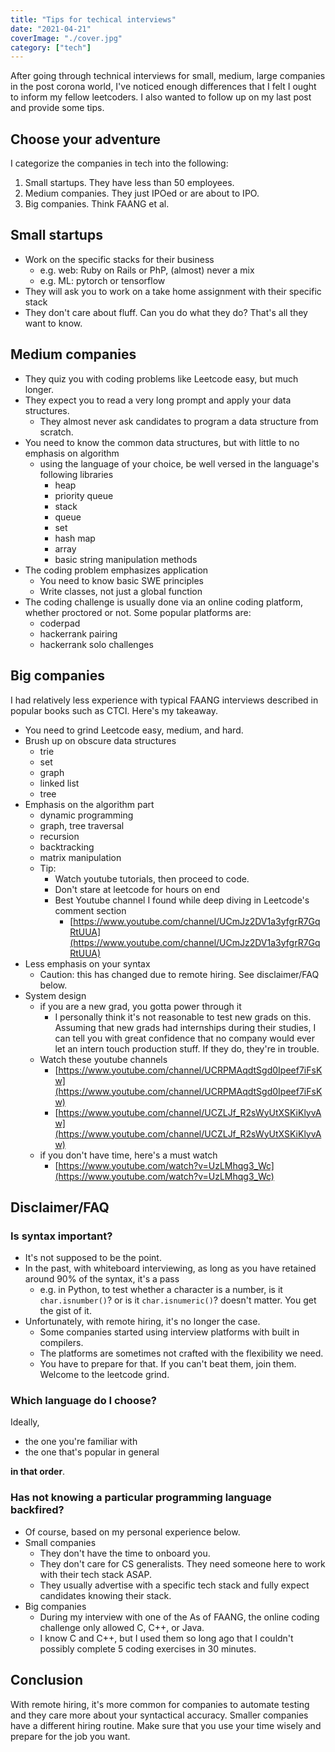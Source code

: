 ```yaml
---
title: "Tips for techical interviews"
date: "2021-04-21"
coverImage: "./cover.jpg"
category: ["tech"]
---
```


After going through technical interviews for small, medium, large companies in the post corona world, I've noticed enough differences that I felt I ought to inform my fellow leetcoders. I also wanted to follow up on my last post and provide some tips.

## Choose your adventure

I categorize the companies in tech into the following:

1. Small startups. They have less than 50 employees.
2. Medium companies. They just IPOed or are about to IPO.
3. Big companies. Think FAANG et al.

## Small startups

- Work on the specific stacks for their business
  - e.g. web: Ruby on Rails or PhP, (almost) never a mix
  - e.g. ML: pytorch or tensorflow
- They will ask you to work on a take home assignment with their specific stack
- They don't care about fluff. Can you do what they do? That's all they want to know.

## Medium companies

- They quiz you with coding problems like Leetcode easy, but much longer.
- They expect you to read a very long prompt and apply your data structures.
  - They almost never ask candidates to program a data structure from scratch.
- You need to know the common data structures, but with little to no emphasis on algorithm
  - using the language of your choice, be well versed in the language's following libraries
    - heap
    - priority queue
    - stack
    - queue
    - set
    - hash map
    - array
    - basic string manipulation methods
- The coding problem emphasizes application
  - You need to know basic SWE principles
  - Write classes, not just a global function
- The coding challenge is usually done via an online coding platform, whether proctored or not. Some popular platforms are:
  - coderpad
  - hackerrank pairing
  - hackerrank solo challenges

## Big companies

I had relatively less experience with typical FAANG interviews described in popular books such as CTCI. Here's my takeaway.

- You need to grind Leetcode easy, medium, and hard.
- Brush up on obscure data structures
  - trie
  - set
  - graph
  - linked list
  - tree
- Emphasis on the algorithm part
  - dynamic programming
  - graph, tree traversal
  - recursion
  - backtracking
  - matrix manipulation
  - Tip:
    - Watch youtube tutorials, then proceed to code.
    - Don't stare at leetcode for hours on end
    - Best Youtube channel I found while deep diving in Leetcode's comment section
      - [https://www.youtube.com/channel/UCmJz2DV1a3yfgrR7GqRtUUA](https://www.youtube.com/channel/UCmJz2DV1a3yfgrR7GqRtUUA)
- Less emphasis on your syntax
  - Caution: this has changed due to remote hiring. See disclaimer/FAQ below.
- System design
  - if you are a new grad, you gotta power through it
    - I personally think it's not reasonable to test new grads on this. Assuming that new grads had internships during their studies, I can tell you with great confidence that no company would ever let an intern touch production stuff. If they do, they're in trouble.
  - Watch these youtube channels
    - [https://www.youtube.com/channel/UCRPMAqdtSgd0Ipeef7iFsKw](https://www.youtube.com/channel/UCRPMAqdtSgd0Ipeef7iFsKw)
    - [https://www.youtube.com/channel/UCZLJf_R2sWyUtXSKiKlyvAw](https://www.youtube.com/channel/UCZLJf_R2sWyUtXSKiKlyvAw)
  - if you don't have time, here's a must watch
    - [https://www.youtube.com/watch?v=UzLMhqg3_Wc](https://www.youtube.com/watch?v=UzLMhqg3_Wc)

## Disclaimer/FAQ

### Is syntax important?

- It's not supposed to be the point.
- In the past, with whiteboard interviewing, as long as you have retained around 90% of the syntax, it's a pass
  - e.g. in Python, to test whether a character is a number, is it `char.isnumber()`? or is it `char.isnumeric()`? doesn't matter. You get the gist of it.
- Unfortunately, with remote hiring, it's no longer the case.
  - Some companies started using interview platforms with built in compilers.
  - The platforms are sometimes not crafted with the flexibility we need.
  - You have to prepare for that. If you can't beat them, join them. Welcome to the leetcode grind.

### Which language do I choose?

Ideally,

- the one you're familiar with
- the one that's popular in general

**in that order**.

### Has not knowing a particular programming language backfired?

- Of course, based on my personal experience below.
- Small companies
  - They don't have the time to onboard you.
  - They don't care for CS generalists. They need someone here to work with their tech stack ASAP.
  - They usually advertise with a specific tech stack and fully expect candidates knowing their stack.
- Big companies
  - During my interview with one of the As of FAANG, the online coding challenge only allowed C, C++, or Java.
  - I know C and C++, but I used them so long ago that I couldn't possibly complete 5 coding exercises in 30 minutes.

## Conclusion

With remote hiring, it's more common for companies to automate testing and they care more about your syntactical accuracy. Smaller companies have a different hiring routine. Make sure that you use your time wisely and prepare for the job you want.
